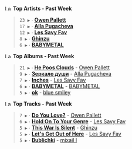 <!--START_LASTFM_ARTISTS:{"period": "7day", "rows": 5}-->
<a href="https://last.fm" target="_blank"><img src="https://user-images.githubusercontent.com/17434202/215290617-e793598d-d7c9-428f-9975-156db1ba89cc.svg" alt="Last.fm Logo" width="18" height="13"/></a> **Top Artists - Past Week**

> `23 ▶️` ∙ **[Owen Pallett](https://www.last.fm/music/Owen+Pallett)**<br/>
> `17 ▶️` ∙ **[Alla Pugacheva](https://www.last.fm/music/Alla+Pugacheva)**<br/>
> `12 ▶️` ∙ **[Les Savy Fav](https://www.last.fm/music/Les+Savy+Fav)**<br/>
> `8 ▶️` ∙ **[Ghinzu](https://www.last.fm/music/Ghinzu)**<br/>
> `6 ▶️` ∙ **[BABYMETAL](https://www.last.fm/music/BABYMETAL)**<br/>
<!--END_LASTFM_ARTISTS-->

<!--START_LASTFM_ALBUMS:{"period": "7day", "rows": 5}-->
<a href="https://last.fm" target="_blank"><img src="https://user-images.githubusercontent.com/17434202/215290617-e793598d-d7c9-428f-9975-156db1ba89cc.svg" alt="Last.fm Logo" width="18" height="13"/></a> **Top Albums - Past Week**

> `21 ▶️` ∙ **[He Poos Clouds](https://www.last.fm/music/Owen+Pallett/He+Poos+Clouds)** - [Owen Pallett](https://www.last.fm/music/Owen+Pallett)<br/>
> `9 ▶️` ∙ **[Зеркало души](https://www.last.fm/music/Alla+Pugacheva/%D0%97%D0%B5%D1%80%D0%BA%D0%B0%D0%BB%D0%BE+%D0%B4%D1%83%D1%88%D0%B8)** - [Alla Pugacheva](https://www.last.fm/music/Alla+Pugacheva)<br/>
> `7 ▶️` ∙ **[Inches](https://www.last.fm/music/Les+Savy+Fav/Inches)** - [Les Savy Fav](https://www.last.fm/music/Les+Savy+Fav)<br/>
> `6 ▶️` ∙ **[BABYMETAL](https://www.last.fm/music/BABYMETAL/BABYMETAL)** - [BABYMETAL](https://www.last.fm/music/BABYMETAL)<br/>
> `5 ▶️` ∙ **[ok](https://www.last.fm/music/blue+smiley/ok)** - [blue smiley](https://www.last.fm/music/blue+smiley)<br/>
<!--END_LASTFM_ALBUMS-->

<!--START_LASTFM_TRACKS:{"period": "7day", "rows": 5}-->
<a href="https://last.fm" target="_blank"><img src="https://user-images.githubusercontent.com/17434202/215290617-e793598d-d7c9-428f-9975-156db1ba89cc.svg" alt="Last.fm Logo" width="18" height="13"/></a> **Top Tracks - Past Week**

> `7 ▶️` ∙ **[Do You Love?](https://www.last.fm/music/Owen+Pallett/_/Do+You+Love%3F)** - [Owen Pallett](https://www.last.fm/music/Owen+Pallett)<br/>
> `6 ▶️` ∙ **[Hold On To Your Genre](https://www.last.fm/music/Les+Savy+Fav/_/Hold+On+To+Your+Genre)** - [Les Savy Fav](https://www.last.fm/music/Les+Savy+Fav)<br/>
> `5 ▶️` ∙ **[This War Is Silent](https://www.last.fm/music/Ghinzu/_/This+War+Is+Silent)** - [Ghinzu](https://www.last.fm/music/Ghinzu)<br/>
> `5 ▶️` ∙ **[Let's Get Out of Here](https://www.last.fm/music/Les+Savy+Fav/_/Let%27s+Get+Out+of+Here)** - [Les Savy Fav](https://www.last.fm/music/Les+Savy+Fav)<br/>
> `5 ▶️` ∙ **[Bublichki](https://www.last.fm/music/mixail+I/_/Bublichki)** - [mixail I](https://www.last.fm/music/mixail+I)<br/>
<!--END_LASTFM_TRACKS-->
